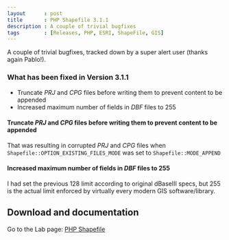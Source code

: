 ```yaml
---
layout      : post
title       : PHP Shapefile 3.1.1
description : A couple of trivial bugfixes
tags        : [Releases, PHP, ESRI, ShapeFile, GIS]
---
```



A couple of trivial bugfixes, tracked down by a super alert user (thanks again Pablo!).


### What has been fixed in Version 3.1.1
- Truncate *PRJ* and *CPG* files before writing them to prevent content to be appended
- Increased maximum number of fields in *DBF* files to 255


#### Truncate *PRJ* and *CPG* files before writing them to prevent content to be appended
That was resulting in corrupted *PRJ* and *CPG* files when `Shapefile::OPTION_EXISTING_FILES_MODE` was set to `Shapefile::MODE_APPEND`

#### Increased maximum number of fields in *DBF* files to 255
I had set the previous 128 limit according to original dBaseIII specs, but 255 is the actual limit enforced by virtually every modern GIS software/library.


  
## Download and documentation

Go to the Lab page: [PHP Shapefile](/labs/php-shapefile/)
